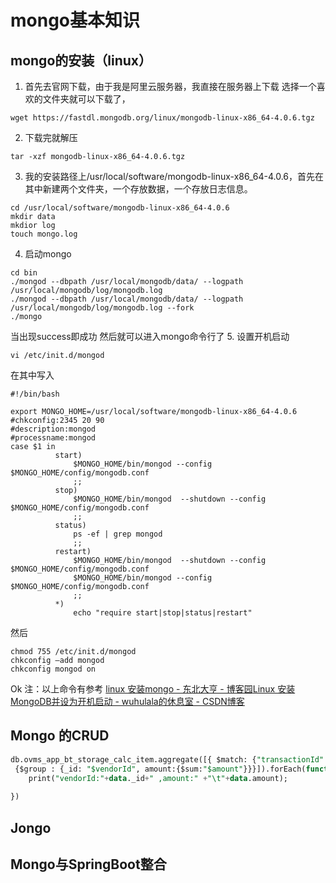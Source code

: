 # mongo基本知识
## mongo的安装（linux）
1. 首先去官网下载，由于我是阿里云服务器，我直接在服务器上下载 
选择一个喜欢的文件夹就可以下载了，
```
wget https://fastdl.mongodb.org/linux/mongodb-linux-x86_64-4.0.6.tgz
```

2. 下载完就解压 
```
tar -xzf mongodb-linux-x86_64-4.0.6.tgz
```
 
3.  我的安装路径上/usr/local/software/mongodb-linux-x86_64-4.0.6，首先在其中新建两个文件夹，一个存放数据，一个存放日志信息。
```
cd /usr/local/software/mongodb-linux-x86_64-4.0.6
mkdir data
mkdior log
touch mongo.log
```
4. 启动mongo
```
cd bin 
./mongod --dbpath /usr/local/mongodb/data/ --logpath /usr/local/mongodb/log/mongodb.log 
./mongod --dbpath /usr/local/mongodb/data/ --logpath /usr/local/mongodb/log/mongodb.log --fork
./mongo
``` 
当出现success即成功 然后就可以进入mongo命令行了
5. 设置开机启动
```
vi /etc/init.d/mongod
```
在其中写入
```
#!/bin/bash

export MONGO_HOME=/usr/local/software/mongodb-linux-x86_64-4.0.6
#chkconfig:2345 20 90
#description:mongod
#processname:mongod
case $1 in
          start)
              $MONGO_HOME/bin/mongod --config $MONGO_HOME/config/mongodb.conf
              ;;
          stop)
              $MONGO_HOME/bin/mongod  --shutdown --config $MONGO_HOME/config/mongodb.conf
              ;;
          status)
              ps -ef | grep mongod
              ;;
          restart)
              $MONGO_HOME/bin/mongod  --shutdown --config $MONGO_HOME/config/mongodb.conf
              $MONGO_HOME/bin/mongod --config $MONGO_HOME/config/mongodb.conf
              ;;
          *)
              echo "require start|stop|status|restart"
```
然后
```
chmod 755 /etc/init.d/mongod
chkconfig –add mongod
chkconfig mongod on
```
Ok
注：以上命令有参考 [linux  安装mongo - 东北大亨 - 博客园](https://www.cnblogs.com/northeastTycoon/p/9298302.html)[Linux 安装MongoDB并设为开机启动 - wuhulala的休息室 - CSDN博客](https://blog.csdn.net/u013076044/article/details/80251720)

## Mongo 的CRUD
``` sql
db.ovms_app_bt_storage_calc_item.aggregate([{ $match: {"transactionId":"5c7771eec1f4da3917abff05"}},
 {$group : {_id: "$vendorId", amount:{$sum:"$amount"}}}]).forEach(function (data) {
    print("vendorId:"+data._id+" ,amount:" +"\t"+data.amount);
    
})
```
## Jongo
## Mongo与SpringBoot整合
 
